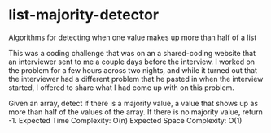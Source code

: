 # list-majority-detector
Algorithms for detecting when one value makes up more than half of a list

This was a coding challenge that was on an a shared-coding website that an interviewer sent to me a couple days before
the interview.  I worked on the problem for a few hours across two nights, and while it turned out that the interviewer
had a different problem that he pasted in when the interview started, I offered to share what I had come up with on
this problem.

Given an array, detect if there is a majority value, a value that shows up as more than half of the values of the array.
If there is no majority value, return -1.
Expected Time Complexity: O(n)
Expected Space Complexity: O(1)
